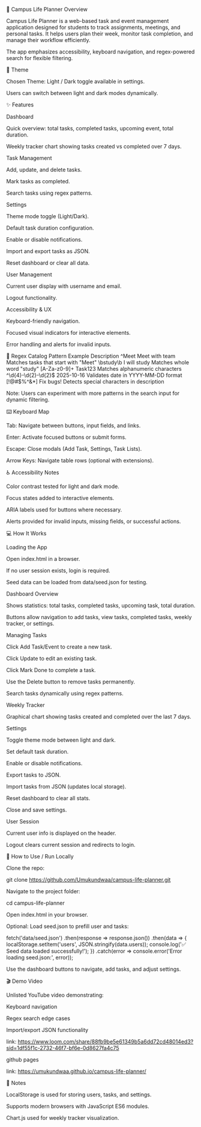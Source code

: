 📒 Campus Life Planner
Overview

Campus Life Planner is a web-based task and event management application designed for students to track assignments, meetings, and personal tasks. It helps users plan their week, monitor task completion, and manage their workflow efficiently.

The app emphasizes accessibility, keyboard navigation, and regex-powered search for flexible filtering.

🌈 Theme

Chosen Theme: Light / Dark toggle available in settings.

Users can switch between light and dark modes dynamically.

✨ Features

Dashboard

Quick overview: total tasks, completed tasks, upcoming event, total duration.

Weekly tracker chart showing tasks created vs completed over 7 days.

Task Management

Add, update, and delete tasks.

Mark tasks as completed.

Search tasks using regex patterns.

Settings

Theme mode toggle (Light/Dark).

Default task duration configuration.

Enable or disable notifications.

Import and export tasks as JSON.

Reset dashboard or clear all data.

User Management

Current user display with username and email.

Logout functionality.

Accessibility & UX

Keyboard-friendly navigation.

Focused visual indicators for interactive elements.

Error handling and alerts for invalid inputs.

🧩 Regex Catalog
Pattern	Example	Description
^Meet	Meet with team	Matches tasks that start with "Meet"
\bstudy\b	I will study	Matches whole word "study"
[A-Za-z0-9]+	Task123	Matches alphanumeric characters
^\d{4}-\d{2}-\d{2}$	2025-10-16	Validates date in YYYY-MM-DD format
[!@#$%^&*]	Fix bugs!	Detects special characters in description

Note: Users can experiment with more patterns in the search input for dynamic filtering.

⌨️ Keyboard Map

Tab: Navigate between buttons, input fields, and links.

Enter: Activate focused buttons or submit forms.

Escape: Close modals (Add Task, Settings, Task Lists).

Arrow Keys: Navigate table rows (optional with extensions).

♿ Accessibility Notes

Color contrast tested for light and dark mode.

Focus states added to interactive elements.

ARIA labels used for buttons where necessary.

Alerts provided for invalid inputs, missing fields, or successful actions.

💻 How It Works

Loading the App

Open index.html in a browser.

If no user session exists, login is required.

Seed data can be loaded from data/seed.json for testing.

Dashboard Overview

Shows statistics: total tasks, completed tasks, upcoming task, total duration.

Buttons allow navigation to add tasks, view tasks, completed tasks, weekly tracker, or settings.

Managing Tasks

Click Add Task/Event to create a new task.

Click Update to edit an existing task.

Click Mark Done to complete a task.

Use the Delete button to remove tasks permanently.

Search tasks dynamically using regex patterns.

Weekly Tracker

Graphical chart showing tasks created and completed over the last 7 days.

Settings

Toggle theme mode between light and dark.

Set default task duration.

Enable or disable notifications.

Export tasks to JSON.

Import tasks from JSON (updates local storage).

Reset dashboard to clear all stats.

Close and save settings.

User Session

Current user info is displayed on the header.

Logout clears current session and redirects to login.

📝 How to Use / Run Locally

Clone the repo:

git clone https://github.com/Umukundwaa/campus-life-planner.git


Navigate to the project folder:

cd campus-life-planner


Open index.html in your browser.

Optional: Load seed.json to prefill user and tasks:

fetch('data/seed.json')
  .then(response => response.json())
  .then(data => {
    localStorage.setItem('users', JSON.stringify(data.users));
    console.log('✅ Seed data loaded successfully!');
  })
  .catch(error => console.error('Error loading seed.json:', error));


Use the dashboard buttons to navigate, add tasks, and adjust settings.

🎬 Demo Video

Unlisted YouTube video demonstrating:

Keyboard navigation

Regex search edge cases

Import/export JSON functionality

link: https://www.loom.com/share/88fb9be5e61349b5a6dd72cd48014ed3?sid=1df55f1c-2732-46f7-bf6e-0d8627fa4c75

github pages

link:
https://umukundwaa.github.io/campus-life-planner/

🔧 Notes

LocalStorage is used for storing users, tasks, and settings.

Supports modern browsers with JavaScript ES6 modules.

Chart.js used for weekly tracker visualization.